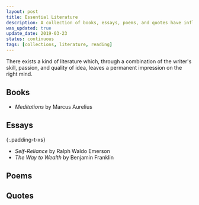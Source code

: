 ```yaml
---
layout: post
title: Essential Literature
description: A collection of books, essays, poems, and quotes have influenced me personally, and which I recommend to others.
was_updated: true
update_date: 2019-03-23
status: continuous
tags: [collections, literature, reading]
---
```

There exists a kind of literature which, through a combination of the writer's skill, passion, and quality of idea,
leaves a permanent impression on the right mind. 

## Books
* *Meditations* by Marcus Aurelius

## Essays
{:.padding-t-xs}
* *Self-Reliance* by Ralph Waldo Emerson
* *The Way to Wealth* by Benjamin Franklin

## Poems

## Quotes